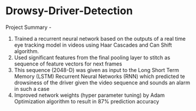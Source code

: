 # Drowsy-Driver-Detection

Project Summary - 

1. Trained a recurrent neural network based on the outputs of a real time eye tracking model in videos using Haar Cascades and Can Shift algorithm. 
2. Used significant features from the final pooling layer to stitch as sequence of feature vectors for next frames
3. This sequence (2048-D) was given as input to the Long Short Term Memory (LSTM) Recurrent Neural Networks (RNN) which predicted te drowsiness of the driver given the video sequence and sounds an alarm in such a case
4. Improved network weights (hyper parameter tuning) by Adam Optimization algorithm to result in 87% prediction accuracy
